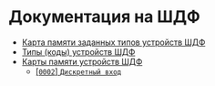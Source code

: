 # Документация на ШДФ

- [Карта памяти заданных типов устройств ШДФ](devices-map.md)
- [Типы (коды) устройств ШДФ](device-types.md)
- [Карты памяти устройств ШДФ](maps/)
  - [[`0002`] `Дискретный вход`](maps/di%20[0002].md)
